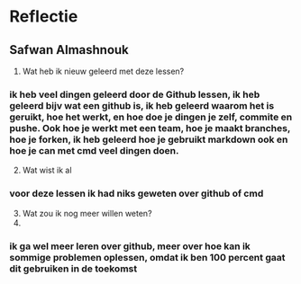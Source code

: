 # Reflectie

## Safwan Almashnouk

1. Wat heb ik nieuw geleerd met deze lessen?

### ik heb veel dingen geleerd door de Github lessen, ik heb geleerd bijv wat een github is, ik heb geleerd waarom het is geruikt, hoe het werkt, en hoe doe je dingen je zelf, commite en pushe. Ook hoe je werkt met een team, hoe je maakt branches, hoe je forken, ik heb geleerd hoe je gebruikt markdown ook en hoe je can met cmd veel dingen doen. 

2. Wat wist ik al
### voor deze lessen ik had niks geweten over github of cmd

3. Wat zou ik nog meer willen weten?
4. 
### ik ga wel meer leren over github, meer over hoe kan ik sommige problemen oplessen, omdat ik ben  100 percent gaat dit gebruiken in de toekomst 